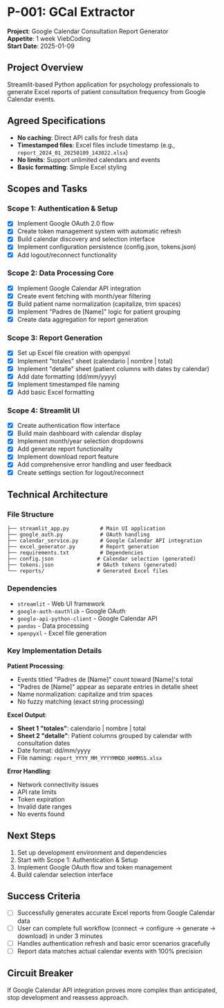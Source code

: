# P-001: GCal Extractor

**Project**: Google Calendar Consultation Report Generator  
**Appetite**: 1 week ViebCoding  
**Start Date**: 2025-01-09  

## Project Overview

Streamlit-based Python application for psychology professionals to generate Excel reports of patient consultation frequency from Google Calendar events.

## Agreed Specifications

- **No caching**: Direct API calls for fresh data
- **Timestamped files**: Excel files include timestamp (e.g., `report_2024_01_20250109_143022.xlsx`)
- **No limits**: Support unlimited calendars and events
- **Basic formatting**: Simple Excel styling

## Scopes and Tasks

### Scope 1: Authentication & Setup
- [X] Implement Google OAuth 2.0 flow
- [X] Create token management system with automatic refresh
- [X] Build calendar discovery and selection interface
- [X] Implement configuration persistence (config.json, tokens.json)
- [X] Add logout/reconnect functionality

### Scope 2: Data Processing Core
- [X] Implement Google Calendar API integration
- [X] Create event fetching with month/year filtering
- [X] Build patient name normalization (capitalize, trim spaces)
- [X] Implement "Padres de [Name]" logic for patient grouping
- [X] Create data aggregation for report generation

### Scope 3: Report Generation
- [X] Set up Excel file creation with openpyxl
- [X] Implement "totales" sheet (calendario | nombre | total)
- [X] Implement "detalle" sheet (patient columns with dates by calendar)
- [X] Add date formatting (dd/mm/yyyy)
- [X] Implement timestamped file naming
- [X] Add basic Excel formatting

### Scope 4: Streamlit UI
- [X] Create authentication flow interface
- [X] Build main dashboard with calendar display
- [X] Implement month/year selection dropdowns
- [X] Add generate report functionality
- [X] Implement download report feature
- [X] Add comprehensive error handling and user feedback
- [X] Create settings section for logout/reconnect

## Technical Architecture

### File Structure
```
├── streamlit_app.py          # Main UI application
├── google_auth.py            # OAuth handling
├── calendar_service.py       # Google Calendar API integration
├── excel_generator.py        # Report generation
├── requirements.txt          # Dependencies
├── config.json              # Calendar selection (generated)
├── tokens.json              # OAuth tokens (generated)
└── reports/                 # Generated Excel files
```

### Dependencies
- `streamlit` - Web UI framework
- `google-auth-oauthlib` - Google OAuth
- `google-api-python-client` - Google Calendar API
- `pandas` - Data processing
- `openpyxl` - Excel file generation

### Key Implementation Details

**Patient Processing**:
- Events titled "Padres de [Name]" count toward [Name]'s total
- "Padres de [Name]" appear as separate entries in detalle sheet
- Name normalization: capitalize and trim spaces
- No fuzzy matching (exact string processing)

**Excel Output**:
- **Sheet 1 "totales"**: calendario | nombre | total
- **Sheet 2 "detalle"**: Patient columns grouped by calendar with consultation dates
- Date format: dd/mm/yyyy
- File naming: `report_YYYY_MM_YYYYMMDD_HHMMSS.xlsx`

**Error Handling**:
- Network connectivity issues
- API rate limits
- Token expiration
- Invalid date ranges
- No events found

## Next Steps

1. Set up development environment and dependencies
2. Start with Scope 1: Authentication & Setup
3. Implement Google OAuth flow and token management
4. Build calendar selection interface

## Success Criteria

- [ ] Successfully generates accurate Excel reports from Google Calendar data
- [ ] User can complete full workflow (connect → configure → generate → download) in under 3 minutes
- [ ] Handles authentication refresh and basic error scenarios gracefully
- [ ] Report data matches actual calendar events with 100% precision

## Circuit Breaker

If Google Calendar API integration proves more complex than anticipated, stop development and reassess approach.

